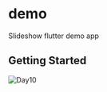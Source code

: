 # demo
Slideshow flutter demo app


## Getting Started

![Day10](https://user-images.githubusercontent.com/65438013/194915331-cdae2bb2-dd24-410e-ac15-aeeee923fbbe.gif)

